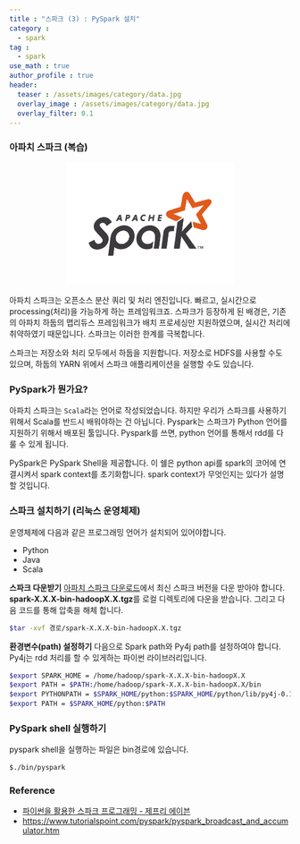 ```yaml
---
title : "스파크 (3) : PySpark 설치"
category :
  - spark
tag :
  - spark
use_math : true
author_profile : true
header:
  teaser : /assets/images/category/data.jpg
  overlay_image : /assets/images/category/data.jpg
  overlay_filter: 0.1
---
```


### **아파치 스파크 (복습)**

<center><img src="../assets/img/spark/spark.png" style="width:300px;"></center>

아파치 스파크는 오픈소스 분산 쿼리 및 처리 엔진입니다. 빠르고, 실시간으로 processing(처리)을 가능하게 하는 프레임워크죠. 스파크가 등장하게 된 배경은, 기존의 아파치 하둡의 맵리듀스 프레임워크가 배치 프로세싱만 지원하였으며, 실시간 처리에 취약하였기 때문입니다. 스파크는 이러한 한계를 극복합니다.

스파크는 저장소와 처리 모두에서 하둡을 지원합니다. 저장소로 HDFS를 사용할 수도 있으며, 하둡의 YARN 위에서 스파크 애플리케이션을 실행할 수도 있습니다. 

### **PySpark가 뭔가요?**

아파치 스파크는 ``Scala``라는 언어로 작성되었습니다. 하지만 우리가 스파크를 사용하기 위해서 Scala를 반드시 배워야하는 건 아닙니다. Pyspark는 스파크가 Python 언어를 지원하기 위해서 배포된 툴입니다. Pyspark를 쓰면, python 언어를 통해서 rdd를 다룰 수 있게 됩니다. 

PySpark은 PySpark Shell을 제공합니다. 이 쉘은 python api를 spark의 코어에 연결시켜서 spark context를 초기화합니다. spark context가 무엇인지는 있다가 설명할 것입니다. 

### **스파크 설치하기 (리눅스 운영체제)**

운영체제에 다음과 같은 프로그래밍 언어가 설치되어 있어야합니다. 
- Python
- Java
- Scala

**스파크 다운받기**
<a href="#">아파치 스파크 다운로드</a>에서 최신 스파크 버전을 다운 받아야 합니다. **spark-X.X.X-bin-hadoopX.X.tgz**를 로컬 디렉토리에 다운을 받습니다. 그리고 다음 코드를 통해 압축을 해체 합니다.

```bash
$tar -xvf 경로/spark-X.X.X-bin-hadoopX.X.tgz
```

**환경변수(path) 설정하기**
다음으로 Spark path와 Py4j path를 설정하여야 합니다. Py4j는 rdd 처리를 할 수 있게하는 파이썬 라이브러리입니다.

```bash
$export SPARK_HOME = /home/hadoop/spark-X.X.X-bin-hadoopX.X
$export PATH = $PATH:/home/hadoop/spark-X.X.X-bin-hadoopX.X/bin
$export PYTHONPATH = $SPARK_HOME/python:$SPARK_HOME/python/lib/py4j-0.10.4-src.zip:$PYTHONPATH
$export PATH = $SPARK_HOME/python:$PATH 
```

### **PySpark shell 실행하기**

pyspark shell을 실행하는 파일은 bin경로에 있습니다. 

```bash
$./bin/pyspark
```





### Reference
- <a href="#"> 파이썬을 활용한 스파크 프로그래밍 - 제프리 에이븐 </a>
- https://www.tutorialspoint.com/pyspark/pyspark_broadcast_and_accumulator.htm
